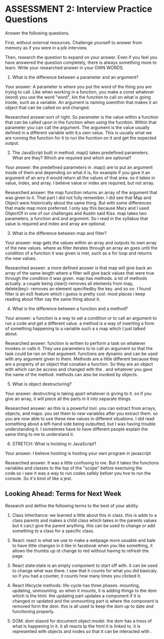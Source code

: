 # ASSESSMENT 2: Interview Practice Questions

Answer the following questions.

First, without external resources. Challenge yourself to answer from memory as if you were in a job interview.

Then, research the question to expand on your answer. Even if you feel you have answered the question completely, there is always something more to learn. Write your researched answer in your OWN WORDS.

1. What is the difference between a parameter and an argument?

  Your answer: A parameter is where you put the word of the thing you are trying to call. Like when working in a function, you make a const whatever (word) you use the word "word", kin the function to call on what is going inside, such as a variable. An argument is naming soemthin that makes it an object that can be called on and changed.

  Researched answer:sort of right. So parameter is the value within a function that can be called upon in the function when using the fucntion. Within that parameter you can call the argument. The argument is the value usually defined in a different variable with it;s own value. This is usually what we are running the function for it to run the fucntion on it and get the expected output. 



2. The JavaScript built in method .map() takes predefined parameters. What are they? Which are required and which are optional?

  Your answer: the predefined parameters in .map() are to put an argument inside of them and depending on what it is, for example if you gave it an argument of an arry it would return all the values of that area. so it takes in value, index, and array. I believe value or index are required, but not array.

  Researched answer: the map function returns an array of the argument that was given to it. That part I did not fully remember. I did see that Map and Object were historically about the same thing. But with some differences that made map more preferred. I only say this because Mary and I used ObjectOf in one of our challenges and Austin said Kiss. map takes two parameters, a function and and argument. So i read in the syllabus that value is required and index and array are optional.



3. What is the difference between map and filter?

  Your answer: map gets the values within an array and outputs its own array of the new values. where as filter iterates through an array an goes until the condition of a function it was given is met, such as a for loop and returns the new values.

  Researched answer: a more defined answer is that map will give back an array of the same length where a filter will give back values that were true through the condition it was given. map has methods. a lot of methods actually. a couple being clear()-removes all elements from map, delete(key)- removes an element specifiedby the key. and so on. I found filter is an es5 feature which i guess is pretty cool. most places i keep reading about filter say the same thing about it.



4. What is the difference between a function and a method?

  Your answer: a function is a way to set a condition or to call an argument to run a code and get a different value. a method is a way of inserting a form of something happening to a variable such a s map which I just talked about.

  Researched answer: function is written to perform a task on whatever invokes or calls it. They use parameters to to call an argument so that the task could be ran on that argument. functions are dynamic and can be used with any argument given to them. Methods are a little different because they are a property of an object that conatian a function. So they are an object with which can be access and changed with the . and whatever you gave the name of the method. methods can also be invoked by objects.



5. What is object destructuring?

  Your answer: destructing is taking apart whatever is giving to it. so if you give an array, it will piece all the parts in it into separate things.   

  Researched answer: ao this is a powerful tool. you can extract from arrays, objects, and maps. you set them to new variables after you extract them. so you are now able to use these new values in different situations. I did read something about a left-hand side being outputted, but I was having trouble understanding it. I sometimes have to have different people explain the same thing to me to understand it.



6. STRETCH: What is hoisting in JavaScript?

  Your answer: I believe hoisting is hosting your own program in javascript

  Researched answer: It was a little confusing to me. But it takes the functions variables and classes to the top of the "scope" before exectuing the code.so i saw it was a way to run codes safely befoer you hve to run the console. So it's kind of like a jest.



## Looking Ahead: Terms for Next Week

Research and define the following terms to the best of your ability.

1. Class Inheritance: we learned a little about this in class. this is adds to a class parents and makes a child class which takes in the parents values but it can;t give the parent anything. this can be used to change or add something to a class for a specific class.

2. React: react is what we use to make a webpage more usuable and bale to have little changes in it like in facebook when you like something, it allows the thumbs up ot change to red without having to refresh the page.

3. React state:state is an empty component to start off with. it can be used to change what was there. I saw that it counts for what you did basicaly. so if you had a counter, it counts how many times you clicked it.

4. React lifecycle methods: life-cycle has three phases. mounting, updating, unmounting. so when it mounts, it is adding things to the dom which is the html. the updating part updates a component if it is changed or updated and the unmounting part is where the component is removed form the dom. this is all used to keep the dom up to date and functioning properly.

5. DOM: dom stasnd for document object model. the dom has a tress of what is happening in it. it all reacts tp the html it is linked to. it is represented with objects and nodes so that it can be interacted with .
